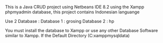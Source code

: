This is a Java CRUD project using Netbeans IDE 8.2 using the Xampp phpmyadmin database, this project contains Indonesian languange

Use 2 Database :
Database 1 : grosing
Database 2 : hp

You must install the database to Xampp or use any other Database Software similar to Xampp. If the Default Directory (C:xamppmysqldata)
